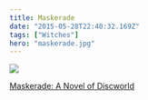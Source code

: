 ```yaml
---
title: Maskerade
date: "2015-05-28T22:40:32.169Z"
tags: ["Witches"]
hero: "maskerade.jpg"
---
```


<a target="_blank"  href="https://www.amazon.com/gp/product/0062275526/ref=as_li_tl?ie=UTF8&camp=1789&creative=9325&creativeASIN=0062275526&linkCode=as2&tag=onionblossom-20&linkId=054e21f52d2a670dcace4adfb60a34e9"><img border="0" src="//ws-na.amazon-adsystem.com/widgets/q?_encoding=UTF8&MarketPlace=US&ASIN=0062275526&ServiceVersion=20070822&ID=AsinImage&WS=1&Format=_SL250_&tag=onionblossom-20" ></a><img src="//ir-na.amazon-adsystem.com/e/ir?t=onionblossom-20&l=am2&o=1&a=0062275526" width="1" height="1" border="0" alt="" style="border:none !important; margin:0px !important;" />

<a target="_blank" href="https://www.amazon.com/gp/product/0062275526/ref=as_li_tl?ie=UTF8&camp=1789&creative=9325&creativeASIN=0062275526&linkCode=as2&tag=onionblossom-20&linkId=829108c59714919308ed88ffa7ffd8fa">Maskerade: A Novel of Discworld</a><img src="//ir-na.amazon-adsystem.com/e/ir?t=onionblossom-20&l=am2&o=1&a=0062275526" width="1" height="1" border="0" alt="" style="border:none !important; margin:0px !important;" />
